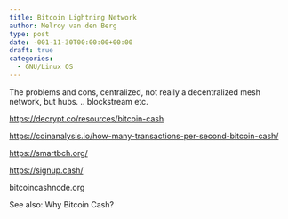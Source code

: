 ```yaml
---
title: Bitcoin Lightning Network
author: Melroy van den Berg
type: post
date: -001-11-30T00:00:00+00:00
draft: true
categories:
  - GNU/Linux OS
---
```


The problems and cons, centralized, not really a decentralized mesh network, but hubs. .. blockstream etc.

<https://decrypt.co/resources/bitcoin-cash>

<https://coinanalysis.io/how-many-transactions-per-second-bitcoin-cash/>

<https://smartbch.org/>

<https://signup.cash/>

bitcoincashnode.org

See also: Why Bitcoin Cash?
